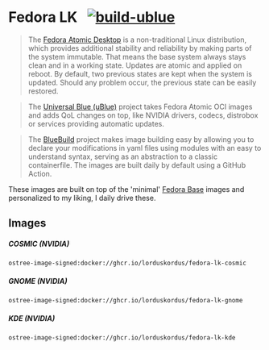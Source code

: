 # Fedora LK &nbsp; [![build-ublue](https://github.com/lorduskordus/fedora-lk/actions/workflows/build.yml/badge.svg)](https://github.com/lorduskordus/fedora-lk/actions/workflows/build.yml)

> The [Fedora Atomic Desktop](https://fedoraproject.org/atomic-desktops/) is a non-traditional Linux distribution, which provides additional stability and reliability by making parts of the system immutable. That means the base system always stays clean and in a working state. Updates are atomic and applied on reboot. By default, two previous states are kept when the system is updated. Should any problem occur, the previous state can be easily restored.

> The [Universal Blue (uBlue)](https://universal-blue.org/) project takes Fedora Atomic OCI images and adds QoL changes on top, like NVIDIA drivers, codecs, distrobox or services providing automatic updates.

> The [BlueBuild](https://blue-build.org/) project makes image building easy by allowing you to declare your modifications in yaml files using modules with an easy to understand syntax, serving as an abstraction to a classic containerfile. The images are built daily by default using a GitHub Action.

These images are built on top of the 'minimal' [Fedora Base](https://github.com/lorduskordus/fedora-base) images and personalized to my liking, I daily drive these.

## Images

##### COSMIC (NVIDIA)
```
ostree-image-signed:docker://ghcr.io/lorduskordus/fedora-lk-cosmic
```
##### GNOME (NVIDIA)
```
ostree-image-signed:docker://ghcr.io/lorduskordus/fedora-lk-gnome
```
##### KDE (NVIDIA)
```
ostree-image-signed:docker://ghcr.io/lorduskordus/fedora-lk-kde
```
